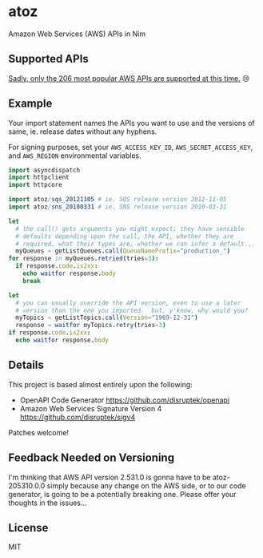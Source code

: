 # atoz
Amazon Web Services (AWS) APIs in Nim

## Supported APIs

[Sadly, only the 206 most popular AWS APIs are supported at this time.](https://github.com/disruptek/atoz/tree/master/src/atoz) :cry:

## Example

Your import statement names the APIs you want to use and the versions of same,
ie. release dates without any hyphens.

For signing purposes, set your `AWS_ACCESS_KEY_ID`, `AWS_SECRET_ACCESS_KEY`, and
`AWS_REGION` environmental variables.

```nim
import asyncdispatch
import httpclient
import httpcore

import atoz/sqs_20121105 # ie. SQS release version 2012-11-05
import atoz/sns_20100331 # ie. SNS release version 2010-03-31

let
  # the call() gets arguments you might expect; they have sensible
  # defaults depending upon the call, the API, whether they are
  # required, what their types are, whether we can infer a default...
  myQueues = getListQueues.call(QueueNamePrefix="production_")
for response in myQueues.retried(tries=3):
  if response.code.is2xx:
    echo waitfor response.body
    break

let
  # you can usually override the API version, even to use a later
  # version than the one you imported.  but, y'know, why would you?
  myTopics = getListTopics.call(Version="1969-12-31")
  response = waitfor myTopics.retry(tries=3)
if response.code.is2xx:
  echo waitfor response.body
```

## Details

This project is based almost entirely upon the following:

- OpenAPI Code Generator https://github.com/disruptek/openapi
- Amazon Web Services Signature Version 4 https://github.com/disruptek/sigv4

Patches welcome!

## Feedback Needed on Versioning

I'm thinking that AWS API version 2.531.0 is gonna have to be atoz-205310.0.0 simply because any change on the AWS side, or to our code generator, is going to be a potentially breaking one.  Please offer your thoughts in the issues...

## License

MIT
